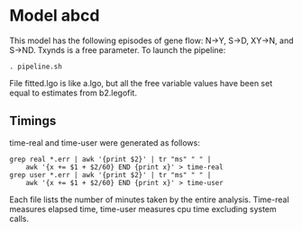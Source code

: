 # Model abcd

This model has the following episodes of gene flow: N->Y, S->D, XY->N,
and S->ND. Txynds is a free parameter. To launch the pipeline:

    . pipeline.sh

File fitted.lgo is like a.lgo, but all the free variable values have
been set equal to estimates from b2.legofit.

## Timings

time-real and time-user were generated as follows:

    grep real *.err | awk '{print $2}' | tr "ms" " " |
        awk '{x += $1 + $2/60} END {print x}' > time-real
    grep user *.err | awk '{print $2}' | tr "ms" " " |
        awk '{x += $1 + $2/60} END {print x}' > time-user

Each file lists the number of minutes taken by the entire
analysis. Time-real measures elapsed time, time-user measures cpu time
excluding system calls.
